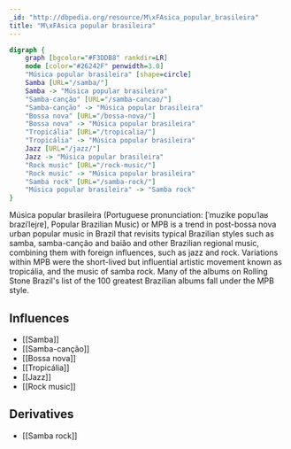 ```yaml
---
_id: "http://dbpedia.org/resource/M\xFAsica_popular_brasileira"
title: "M\xFAsica popular brasileira"
---
```


```dot
digraph {
	graph [bgcolor="#F3DDB8" rankdir=LR]
	node [color="#26242F" penwidth=3.0]
	"Música popular brasileira" [shape=circle]
	Samba [URL="/samba/"]
	Samba -> "Música popular brasileira"
	"Samba-canção" [URL="/samba-cancao/"]
	"Samba-canção" -> "Música popular brasileira"
	"Bossa nova" [URL="/bossa-nova/"]
	"Bossa nova" -> "Música popular brasileira"
	"Tropicália" [URL="/tropicalia/"]
	"Tropicália" -> "Música popular brasileira"
	Jazz [URL="/jazz/"]
	Jazz -> "Música popular brasileira"
	"Rock music" [URL="/rock-music/"]
	"Rock music" -> "Música popular brasileira"
	"Samba rock" [URL="/samba-rock/"]
	"Música popular brasileira" -> "Samba rock"
}
```

Música popular brasileira (Portuguese pronunciation: [ˈmuzikɐ popuˈlaʁ bɾaziˈlejɾɐ], Popular Brazilian Music) or MPB is a trend in post-bossa nova urban popular music in Brazil that revisits typical Brazilian styles such as samba, samba-canção and baião and other Brazilian regional music, combining them with foreign influences, such as jazz and rock. Variations within MPB were the short-lived but influential artistic movement known as tropicália, and the music of samba rock. Many of the albums on Rolling Stone Brazil's list of the 100 greatest Brazilian albums fall under the MPB style.

## Influences

- [[Samba]]
- [[Samba-canção]]
- [[Bossa nova]]
- [[Tropicália]]
- [[Jazz]]
- [[Rock music]]

## Derivatives

- [[Samba rock]]
